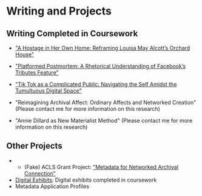 # Writing and Projects 

## Writing Completed in Coursework
* ["A Hostage in Her Own Home: Reframing Louisa May Alcott’s Orchard House"](projects-and-work/project-samples/aHostageInHerOwnHome.md)

* ["Platformed Postmortem: A Rhetorical Understanding of Facebook’s Tributes Feature"](projects-and-work/project-samples/platformedPostmortem.md)

* ["Tik Tok as a Complicated Public: Navigating the Self Amidst the Tumultuous Digital Space"](projects-and-work/project-samples/tikTokAsPublic.md)

* "Reimagining Archival Affect: Ordinary Affects and Networked Creation" (Please contact me for more information on this research)

* "Annie Dillard as New Materialist Method" (Please contact me for more information on this research)

## Other Projects
* * (Fake) ACLS Grant Project: ["Metadata for Networked Archival Connection"](projects-and-work/project-samples/ACLSGrant.md)
* [Digital Exhibits](digital-exhibits.md): Digital exhibits completed in coursework
* Metadata Application Profiles
